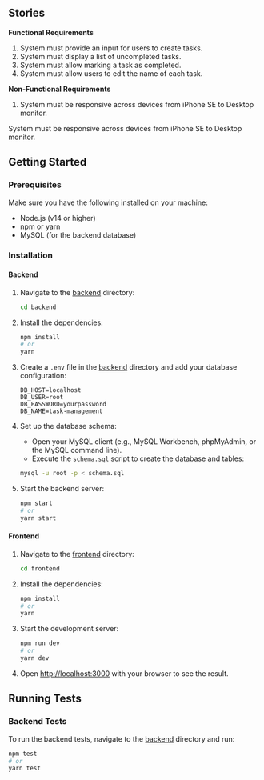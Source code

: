 ## Stories
**Functional Requirements**
<ol>
  <li>System must provide an input for users to create tasks.</li>
  <li>System must display a list of uncompleted tasks.</li>
  <li>System must allow marking a task as completed.</li>
  <li>System must allow users to edit the name of each task.</li>
</ol>

**Non-Functional Requirements**
<ol>
  <li>System must be responsive across devices from iPhone SE to Desktop monitor.</li>
</ol>
System must be responsive across devices from iPhone SE to Desktop monitor.

## Getting Started

### Prerequisites

Make sure you have the following installed on your machine:

- Node.js (v14 or higher)
- npm or yarn
- MySQL (for the backend database)

### Installation

#### Backend

1. Navigate to the [backend](http://_vscodecontentref_/#%7B%22uri%22%3A%7B%22%24mid%22%3A1%2C%22fsPath%22%3A%22%2FUsers%2Fkanokpon.n%2FDocuments%2FPersonal%2Ftask-management%2Ftask-management%2Fbackend%22%2C%22path%22%3A%22%2FUsers%2Fkanokpon.n%2FDocuments%2FPersonal%2Ftask-management%2Ftask-management%2Fbackend%22%2C%22scheme%22%3A%22file%22%7D%7D) directory:

    ```bash
    cd backend
    ```

2. Install the dependencies:

    ```bash
    npm install
    # or
    yarn
    ```

3. Create a `.env` file in the [backend](http://_vscodecontentref_/#%7B%22uri%22%3A%7B%22%24mid%22%3A1%2C%22fsPath%22%3A%22%2FUsers%2Fkanokpon.n%2FDocuments%2FPersonal%2Ftask-management%2Ftask-management%2Fbackend%22%2C%22path%22%3A%22%2FUsers%2Fkanokpon.n%2FDocuments%2FPersonal%2Ftask-management%2Ftask-management%2Fbackend%22%2C%22scheme%22%3A%22file%22%7D%7D) directory and add your database configuration:

    ```env
    DB_HOST=localhost
    DB_USER=root
    DB_PASSWORD=yourpassword
    DB_NAME=task-management
    ```

4. Set up the database schema:

    - Open your MySQL client (e.g., MySQL Workbench, phpMyAdmin, or the MySQL command line).
    - Execute the `schema.sql` script to create the database and tables:

    ```bash
    mysql -u root -p < schema.sql
    ```

5. Start the backend server:

    ```bash
    npm start
    # or
    yarn start
    ```

#### Frontend

1. Navigate to the [frontend](http://_vscodecontentref_/#%7B%22uri%22%3A%7B%22%24mid%22%3A1%2C%22fsPath%22%3A%22%2FUsers%2Fkanokpon.n%2FDocuments%2FPersonal%2Ftask-management%2Ftask-management%2Ffrontend%22%2C%22path%22%3A%22%2FUsers%2Fkanokpon.n%2FDocuments%2FPersonal%2Ftask-management%2Ftask-management%2Ffrontend%22%2C%22scheme%22%3A%22file%22%7D%7D) directory:

    ```bash
    cd frontend
    ```

2. Install the dependencies:

    ```bash
    npm install
    # or
    yarn
    ```

3. Start the development server:

    ```bash
    npm run dev
    # or
    yarn dev
    ```

4. Open [http://localhost:3000](http://localhost:3000) with your browser to see the result.

## Running Tests

### Backend Tests

To run the backend tests, navigate to the [backend](http://_vscodecontentref_/#%7B%22uri%22%3A%7B%22%24mid%22%3A1%2C%22fsPath%22%3A%22%2FUsers%2Fkanokpon.n%2FDocuments%2FPersonal%2Ftask-management%2Ftask-management%2Fbackend%22%2C%22path%22%3A%22%2FUsers%2Fkanokpon.n%2FDocuments%2FPersonal%2Ftask-management%2Ftask-management%2Fbackend%22%2C%22scheme%22%3A%22file%22%7D%7D) directory and run:

```bash
npm test
# or
yarn test
